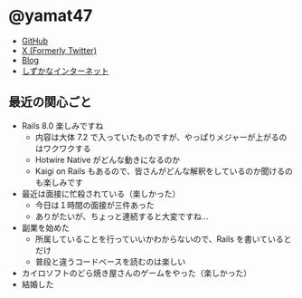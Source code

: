 # @yamat47

* [GitHub](https://github.com/yamat47)
* [X (Formerly Twitter)](https://x.com/yamat47)
* [Blog](https://blog.yamat47.me)
* [しずかなインターネット](https://sizu.me/yamat47)

## 最近の関心ごと

- Rails 8.0 楽しみですね
  - 内容は大体 7.2 で入っていたものですが、やっぱりメジャーが上がるのはワクワクする
  - Hotwire Native がどんな動きになるのか
  - Kaigi on Rails もあるので、皆さんがどんな解釈をしているのか聞けるのも楽しみです
- 最近は面接に忙殺されている（楽しかった）
  - 今日は１時間の面接が三件あった
  - ありがたいが、ちょっと連続すると大変ですね...
- 副業を始めた
  - 所属していることを行っていいかわからないので、Rails を書いているとだけ
  - 普段と違うコードベースを読むのは楽しい
- カイロソフトのどら焼き屋さんのゲームをやった（楽しかった）
- 結婚した
